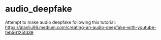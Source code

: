 # audio_deepfake
Attempt to make audio deepfake following this tutorial: https://alanliu96.medium.com/creating-an-audio-deepfake-with-youtube-feb56125fd39
